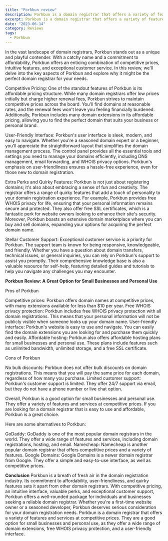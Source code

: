 ```yaml
---
title: "Porkbun review"
description: Porkbun is a domain registrar that offers a variety of features and services at competitive price
excerpt: Porkbun is a domain registrar that offers a variety of features and services at competitive price
date: "2023-06-14"
category: Reviews
tags:
  - Porkbun
---
```


In the vast landscape of domain registrars, Porkbun stands out as a unique and playful contender. With a catchy name and a commitment to affordability, Porkbun offers an enticing combination of competitive prices, intuitive features, and exceptional customer service. In this review, we'll delve into the key aspects of Porkbun and explore why it might be the perfect domain registrar for your needs.

Competitive Pricing:
One of the standout features of Porkbun is its affordable pricing structure. While many domain registrars offer low prices initially but charge higher renewal fees, Porkbun strives to maintain competitive prices across the board. You'll find domains at reasonable rates, and the renewal fees won't leave you feeling financially burdened. Additionally, Porkbun includes many domain extensions in its affordable pricing, allowing you to find the perfect domain that suits your business or personal brand.

User-Friendly Interface:
Porkbun's user interface is sleek, modern, and easy to navigate. Whether you're a seasoned domain expert or a beginner, you'll appreciate the straightforward layout that simplifies the domain management process. The control panel provides all the essential tools and settings you need to manage your domains efficiently, including DNS management, email forwarding, and WHOIS privacy options. Porkbun's emphasis on user-friendliness ensures a hassle-free experience, even for those new to domain registration.

Extra Perks and Quirky Features:
Porkbun is not just about registering domains; it's also about embracing a sense of fun and creativity. The registrar offers a range of quirky features that add a touch of personality to your domain registration experience. For example, Porkbun provides free WHOIS privacy for life, ensuring that your personal information remains secure and protected. They also offer free SSL certificates, which is a fantastic perk for website owners looking to enhance their site's security. Moreover, Porkbun boasts an extensive domain marketplace where you can buy and sell domains, expanding your options for acquiring the perfect domain name.

Stellar Customer Support:
Exceptional customer service is a priority for Porkbun. The support team is known for being responsive, knowledgeable, and friendly. Whether you have a question about domain transfers, technical issues, or general inquiries, you can rely on Porkbun's support to assist you promptly. Their comprehensive knowledge base is also a valuable resource for self-help, featuring detailed guides and tutorials to help you navigate any challenges you may encounter.

**Porkbun Review: A Great Option for Small Businesses and Personal Use**

Pros of Porkbun

 Competitive prices: Porkbun offers domain names at competitive prices, with many extensions available for less than $10 per year.
 Free WHOIS privacy protection: Porkbun includes free WHOIS privacy protection with all domain registrations. This means that your personal information will not be publicly visible when someone looks up your domain name.
 User-friendly interface: Porkbun's website is easy to use and navigate. You can easily find the domain extensions you are looking for and purchase them quickly and easily.
 Affordable hosting: Porkbun also offers affordable hosting plans for small businesses and personal use. These plans include features such as unlimited bandwidth, unlimited storage, and a free SSL certificate.

Cons of Porkbun

 No bulk discounts: Porkbun does not offer bulk discounts on domain registrations. This means that you will pay the same price for each domain, regardless of how many you purchase.
 Limited customer support: Porkbun's customer support is limited. They offer 24/7 support via email, but they do not have a phone number or live chat option.

Overall, Porkbun is a good option for small businesses and personal use. They offer a variety of features and services at competitive prices. If you are looking for a domain registrar that is easy to use and affordable, Porkbun is a great choice.

Here are some alternatives to Porkbun:

 GoDaddy: GoDaddy is one of the most popular domain registrars in the world. They offer a wide range of features and services, including domain registrations, hosting, and email.
 Namecheap: Namecheap is another popular domain registrar that offers competitive prices and a variety of features.
 Google Domains: Google Domains is a newer domain registrar from Google. They offer a simple and easy-to-use interface, as well as competitive prices.
 
**Conclusion** 
Porkbun is a breath of fresh air in the domain registration industry. Its commitment to affordability, user-friendliness, and quirky features sets it apart from other domain registrars. With competitive pricing, an intuitive interface, valuable perks, and exceptional customer support, Porkbun offers a well-rounded package for individuals and businesses seeking a reliable domain registrar. Whether you're a first-time website owner or a seasoned developer, Porkbun deserves serious consideration for your domain registration needs.
Porkbun is a domain registrar that offers a variety of features and services at competitive prices. They are a good option for small businesses and personal use, as they offer a wide range of domain extensions, free WHOIS privacy protection, and a user-friendly interface.
